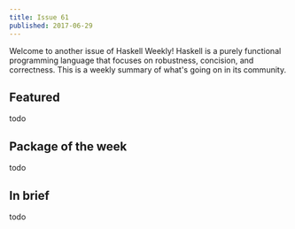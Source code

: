 ```yaml
---
title: Issue 61
published: 2017-06-29
---
```


Welcome to another issue of Haskell Weekly!
Haskell is a purely functional programming language that focuses on robustness, concision, and correctness.
This is a weekly summary of what's going on in its community.

## Featured

todo

## Package of the week

todo

## In brief

todo
